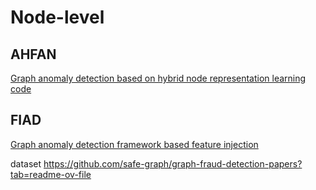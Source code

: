 # Node-level
## AHFAN
[Graph anomaly detection based on hybrid node representation learning](https://www.sciencedirect.com/science/article/pii/S0893608025000486)
[code](https://github.com/wangxianggit/AHFAN)

## FIAD
[Graph anomaly detection framework based feature injection](https://www.sciencedirect.com/science/article/pii/S0957417424020839)


dataset 
https://github.com/safe-graph/graph-fraud-detection-papers?tab=readme-ov-file
